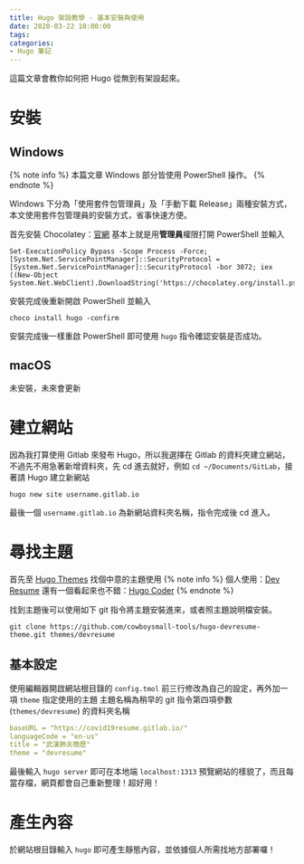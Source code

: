 ```yaml
---
title: Hugo 架設教學 - 基本安裝與使用
date: 2020-03-22 10:00:00
tags:
categories:
- Hugo 筆記
---
```

這篇文章會教你如何把 Hugo 從無到有架設起來。
<!--more-->
# 安裝
## Windows
{% note info %}
本篇文章 Windows 部分皆使用 PowerShell 操作。
{% endnote %}

Windows 下分為「使用套件包管理員」及「手動下載 Release」兩種安裝方式，本文使用套件包管理員的安裝方式，省事快速方便。

首先安裝 Chocolatey：[官網](https://chocolatey.org/install#individual)
基本上就是用**管理員**權限打開 PowerShell 並輸入
```
Set-ExecutionPolicy Bypass -Scope Process -Force; [System.Net.ServicePointManager]::SecurityProtocol = [System.Net.ServicePointManager]::SecurityProtocol -bor 3072; iex ((New-Object System.Net.WebClient).DownloadString('https://chocolatey.org/install.ps1'))
```

安裝完成後重新開啟 PowerShell 並輸入
```
choco install hugo -confirm
```
安裝完成後一樣重啟 PowerShell 即可使用 `hugo` 指令確認安裝是否成功。

## macOS
未安裝，未來會更新

# 建立網站
因為我打算使用 Gitlab 來發布 Hugo，所以我選擇在 Gitlab 的資料夾建立網站，不過先不用急著新增資料夾，先 cd 進去就好，例如 `cd ~/Documents/GitLab`，接著請 Hugo 建立新網站
```
hugo new site username.gitlab.io
```
最後一個 `username.gitlab.io` 為新網站資料夾名稱，指令完成後 cd 進入。

# 尋找主題
首先至 [Hugo Themes](https://themes.gohugo.io/) 找個中意的主題使用
{% note info %}
個人使用：[Dev Resume](https://themes.gohugo.io/hugo-devresume-theme)
還有一個看起來也不錯：[Hugo Coder](https://themes.gohugo.io/theme/hugo-coder/)
{% endnote %}

找到主題後可以使用如下 git 指令將主題安裝進來，或者照主題說明檔安裝。
```
git clone https://github.com/cowboysmall-tools/hugo-devresume-theme.git themes/devresume
```

## 基本設定
使用編輯器開啟網站根目錄的 `config.tmol`
前三行修改為自己的設定，再外加一項 `theme` 指定使用的主題
主題名稱為稍早的 git 指令第四項參數(`themes/devresume`) 的資料夾名稱 

```yml
baseURL = "https://covid19resume.gitlab.io/"
languageCode = "en-us"
title = "武漢肺炎簡歷"
theme = "devresume"
```


最後輸入 `hugo server` 即可在本地端 `localhost:1313` 預覽網站的樣貌了，而且每當存檔，網頁都會自己重新整理！超好用！

# 產生內容
於網站根目錄輸入 `hugo` 即可產生靜態內容，並依據個人所需找地方部署囉！